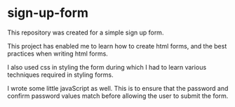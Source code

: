 # sign-up-form
This repository was created for a simple sign up form. 

This project has enabled me to learn how to create html forms, and the best practices when writing html forms. 

I also used css in styling the form during which I had to learn various techniques required in styling forms. 

I wrote some little javaScript as well. This is to ensure that the password and confirm password values match before allowing the user to submit the form.
